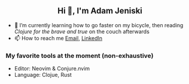 <h2 align="center">Hi 👋, I'm Adam Jeniski</h1>

- 🌱 I’m currently learning how to go faster on my bicycle, then reading _Clojure for the brave and true_ on the couch afterwards
- 📫 How to reach me  <a href="mailto:ajensiki4@gmail.com">Email</a>, <a href="https://linkedin.com/in/adamjeniski">LinkedIn</a>

### My favorite tools at the moment (non-exhaustive)
- Editor: Neovim & Conjure.nvim
- Language: Clojue, Rust
